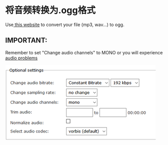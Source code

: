 # 将音频转换为.ogg格式

Use[ this website](https://audio.online-convert.com/convert-to-ogg) to convert your file \(mp3, wav...\) to ogg.

## IMPORTANT:

Remember to set "Change audio channels" to MONO or you will experience [audio problems](https://bugs.mojang.com/browse/MC-146721)

![](../../../../.gitbook/assets/immagine%20%2812%29.png)

